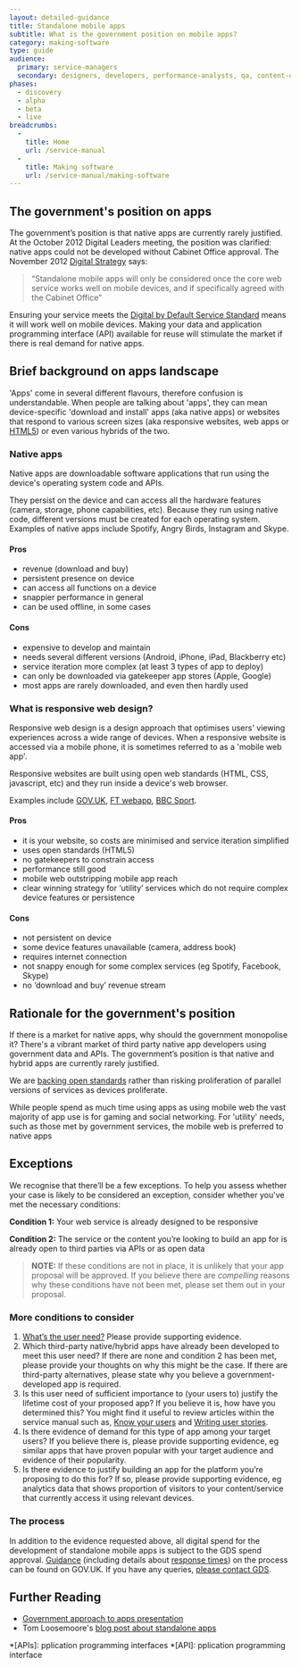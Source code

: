 ```yaml
---
layout: detailed-guidance
title: Standalone mobile apps
subtitle: What is the government position on mobile apps?
category: making-software
type: guide
audience:
  primary: service-managers
  secondary: designers, developers, performance-analysts, qa, content-designers
phases:
  - discovery
  - alpha
  - beta
  - live
breadcrumbs:
  -
    title: Home
    url: /service-manual
  -
    title: Making software
    url: /service-manual/making-software
---
```


## The government's position on apps

The government’s position is that native apps are currently rarely justified. At the October 2012 Digital Leaders meeting, the position was clarified: native apps could not be developed without Cabinet Office approval. The November 2012 [Digital Strategy](http://www.publications.cabinetoffice.gov.uk/digital/strategy/) says:

> “Standalone mobile apps will only be considered once the core web service works well on mobile devices, and if specifically agreed with the Cabinet Office”

Ensuring your service meets the [Digital by Default Service Standard](/service-manual/digital-by-default) means it will work well on mobile devices. Making your data and application programming interface (API) available for reuse will stimulate the market if there is real demand for native apps.

## Brief background on apps landscape

'Apps' come in several different flavours, therefore confusion is understandable. When people are talking about 'apps', they can mean device-specific 'download and install' apps (aka native apps) or websites that respond to various screen sizes (aka responsive websites, web apps or [HTML5](http://en.wikipedia.org/wiki/Html5)) or even various hybrids of the two.

### Native apps

Native apps are downloadable software applications that run using the device's operating system code and APIs.

They persist on the device and can access all the hardware features (camera, storage, phone capabilities, etc). Because they run using native code, different versions must be created for each operating system. Examples of native apps include Spotify, Angry Birds, Instagram and Skype.

#### Pros
- revenue (download and buy)
- persistent presence on device
- can access all functions on a device
- snappier performance in general
- can be used offline, in some cases

#### Cons
- expensive to develop and maintain
- needs several different versions (Android, iPhone, iPad, Blackberry etc)
- service iteration more complex (at least 3 types of app to deploy)
- can only be downloaded via gatekeeper app stores (Apple, Google)
- most apps are rarely downloaded, and even then hardly used

### What is responsive web design?

Responsive web design is a design approach that optimises users' viewing experiences across a wide range of devices. When a responsive website is accessed via a mobile phone, it is sometimes referred to as a 'mobile web app'.

Responsive websites are built using open web standards (HTML, CSS, javascript, etc) and they run inside a device's web browser.

Examples include [GOV.UK](https://www.gov.uk), [FT webapp](http://apps.ft.com/ftwebapp/), [BBC Sport](http://m.bbc.co.uk/sport).

#### Pros
- it is your website, so costs are minimised and service iteration simplified
- uses open standards (HTML5)
- no gatekeepers to constrain access
- performance still good
- mobile web outstripping mobile app reach
- clear winning strategy for ‘utility’ services which do not require complex device features or persistence

#### Cons
- not persistent on device
- some device features unavailable (camera, address book)
- requires internet connection
- not snappy enough for some complex services (eg Spotify, Facebook, Skype)
- no ‘download and buy’ revenue stream

## Rationale for the government's position

If there is a market for native apps, why should the government monopolise it? There's a vibrant market of third party native app developers using government data and APIs. The government’s position is that native and hybrid apps are currently rarely justified.

We are [backing open standards](/service-manual/making-software/open-standards-and-licensing.html) rather than risking proliferation of parallel versions of services as devices proliferate.

While people spend as much time using apps as using mobile web the vast majority of app use is for gaming and social networking. For 'utility' needs, such as those met by government services, the mobile web is preferred to native apps

## Exceptions

We recognise that there’ll be a few exceptions. To help you assess whether your case is likely to be considered an exception, consider whether you've met the necessary conditions:

**Condition 1:** Your web service is already designed to be responsive

**Condition 2:** The service or the content you’re looking to build an app for is already open to third parties via APIs or as open data

> **NOTE:** If these conditions are not in place, it is unlikely that your app proposal will be approved. If you believe there are _compelling_ reasons why these conditions have not been met, please set them out in your proposal.

### More conditions to consider

1. [What’s the user need?](/service-manual/user-centered-design/user-needs.html) Please provide supporting evidence.
2. Which third-party native/hybrid apps have already been developed to meet this user need? If there are none and condition 2 has been met, please provide your thoughts on why this might be the case. If there are third-party alternatives, please state why you believe a government-developed app is required.
3. Is this user need of sufficient importance to (your users to) justify the lifetime cost of your proposed app? If you believe it is, how have you determined this? You might find it useful to review articles within the service manual such as, [Know your users](/service-manual/users) and [Writing user stories](/service-manual/agile/writing-user-stories.html).
4. Is there evidence of demand for this type of app among your target users? If you believe there is, please provide supporting evidence, eg similar apps that have proven popular with your target audience and evidence of their popularity.
5. Is there evidence to justify building an app for the platform you’re proposing to do this for? If so, please provide supporting evidence, eg analytics data that shows proportion of visitors to your content/service that currently access it using relevant devices.

### The process

In addition to the evidence requested above, all digital spend for the development of standalone mobile apps is subject to the GDS spend approval. [Guidance](https://www.gov.uk/government/publications/cabinet-office-controls-guidance-version-3-1) (including details about [response times](https://www.gov.uk/government/uploads/system/uploads/attachment_data/file/60699/Annex-4-2-Service-Level-Agreement.doc)) on the process can be found on GOV.UK. If you have any queries, [please contact GDS](mailto:pmo@digital.cabinet-office.gov.uk).

## Further Reading

* [Government approach to apps presentation](http://www.slideshare.net/DigEngHMG/government-approach-to-apps)
* Tom Loosemoore's [blog post about standalone apps](http://digital.cabinetoffice.gov.uk/2013/03/12/were-not-appy-not-appy-at-all/)

*[APIs]: pplication programming interfaces
*[API]: pplication programming interface

